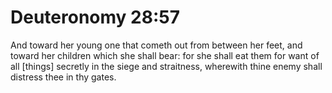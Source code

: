 # Deuteronomy 28:57

And toward her young one that cometh out from between her feet, and toward her children which she shall bear: for she shall eat them for want of all [things] secretly in the siege and straitness, wherewith thine enemy shall distress thee in thy gates.
